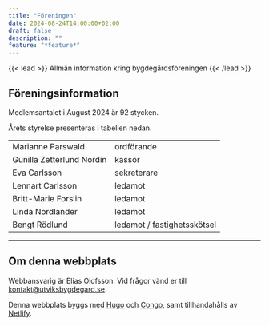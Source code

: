 ```yaml
---
title: "Föreningen"
date: 2024-08-24T14:00:00+02:00
draft: false
description: ""
feature: "*feature*"
---
```


{{< lead >}}
Allmän information kring bygdegårdsföreningen
{{< /lead >}}

<!-- ## Historia -->

## Föreningsinformation

Medlemsantalet i August 2024 är 92 stycken.

Årets styrelse presenteras i tabellen nedan.

|                           |                               |
| :------------------------ | :---------------------------- |
| Marianne Parswald         | ordförande                    |
| Gunilla Zetterlund Nordin | kassör                        |
| Eva Carlsson              | sekreterare                   |
| Lennart Carlsson          | ledamot                       |
| Britt-Marie Forslin       | ledamot                       |
| Linda Nordlander          | ledamot                       |
| Bengt Rödlund             | ledamot / fastighetsskötsel   |

---

## Om denna webbplats

Webbansvarig är Elias Olofsson. Vid frågor vänd er till <kontakt@utviksbygdegard.se>.

Denna webbplats byggs med [Hugo](https://gohugo.io/) och [Congo](https://github.com/jpanther/congo), samt tillhandahålls av [Netlify](https://www.netlify.com/).
